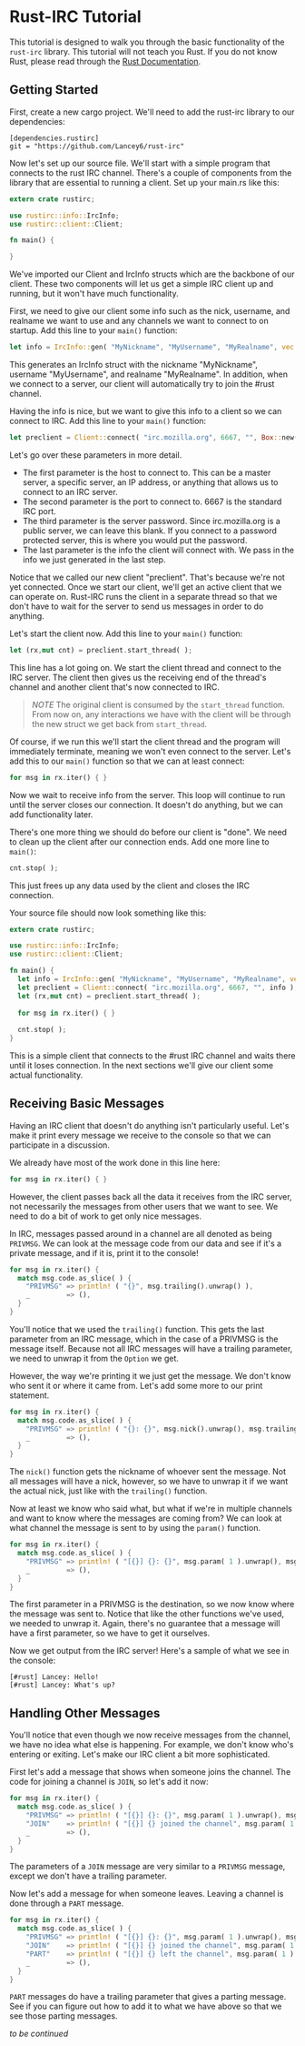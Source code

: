 # Rust-IRC Tutorial

This tutorial is designed to walk you through the basic functionality of the
`rust-irc` library. This tutorial will not teach you Rust. If you do not know
Rust, please read through the [Rust Documentation](http://doc.rust-lang.org/).

## Getting Started

First, create a new cargo project. We'll need to add the rust-irc library to our
dependencies:

```
[dependencies.rustirc]
git = "https://github.com/Lancey6/rust-irc"
```

Now let's set up our source file. We'll start with a simple program that
connects to the rust IRC channel. There's a couple of components from the
library that are essential to running a client. Set up your main.rs like this:

```rust
extern crate rustirc;

use rustirc::info::IrcInfo;
use rustirc::client::Client;

fn main() {

}
```

We've imported our Client and IrcInfo structs which are the backbone of our
client. These two components will let us get a simple IRC client up and running,
but it won't have much functionality.

First, we need to give our client some info such as the nick, username, and
realname we want to use and any channels we want to connect to on startup. Add
this line to your `main()` function:

```rust
let info = IrcInfo::gen( "MyNickname", "MyUsername", "MyRealname", vec!["#rust"] );
```

This generates an IrcInfo struct with the nickname "MyNickname", username
"MyUsername", and realname "MyRealname". In addition, when we connect to a
server, our client will automatically try to join the #rust channel.

Having the info is nice, but we want to give this info to a client so we can
connect to IRC. Add this line to your `main()` function:

```rust
let preclient = Client::connect( "irc.mozilla.org", 6667, "", Box::new( info ) );
```

Let's go over these parameters in more detail. 

 * The first parameter is the host to connect to. This can be a master server, a
specific server, an IP address, or anything that allows us to connect to an IRC 
server.
 * The second parameter is the port to connect to. 6667 is the standard IRC 
port.
 * The third parameter is the server password. Since irc.mozilla.org is a public
server, we can leave this blank. If you connect to a password protected server,
this is where you would put the password.
 * The last parameter is the info the client will connect with. We pass in the
info we just generated in the last step.

Notice that we called our new client "preclient". That's because we're not yet 
connected. Once we start our client, we'll get an active client that we can 
operate on. Rust-IRC runs the client in a separate thread so that we don't have 
to wait for the server to send us messages in order to do anything.

Let's start the client now. Add this line to your `main()` function:

```rust
let (rx,mut cnt) = preclient.start_thread( );
```

This line has a lot going on. We start the client thread and connect to the IRC
server. The client then gives us the receiving end of the thread's channel and
another client that's now connected to IRC.

> *NOTE*
> The original client is consumed by the `start_thread` function. From now on,
> any interactions we have with the client will be through the new struct we get
> back from `start_thread`.

Of course, if we run this we'll start the client thread and the program will
immediately terminate, meaning we won't even connect to the server. Let's add
this to our `main()` function so that we can at least connect:

```rust
for msg in rx.iter() { }
```

Now we wait to receive info from the server. This loop will continue to run
until the server closes our connection. It doesn't do anything, but we can add
functionality later.

There's one more thing we should do before our client is "done". We need to
clean up the client after our connection ends. Add one more line to `main()`:

```rust
cnt.stop( );
```

This just frees up any data used by the client and closes the IRC connection.

Your source file should now look something like this:

```rust
extern crate rustirc;

use rustirc::info::IrcInfo;
use rustirc::client::Client;

fn main() {
  let info = IrcInfo::gen( "MyNickname", "MyUsername", "MyRealname", vec!["#rust"] );
  let preclient = Client::connect( "irc.mozilla.org", 6667, "", info );
  let (rx,mut cnt) = preclient.start_thread( );
  
  for msg in rx.iter() { }
  
  cnt.stop( );
}
```

This is a simple client that connects to the #rust IRC channel and waits there
until it loses connection. In the next sections we'll give our client some
actual functionality.

## Receiving Basic Messages
Having an IRC client that doesn't do anything isn't particularly useful. Let's
make it print every message we receive to the console so that we can participate
in a discussion.

We already have most of the work done in this line here:

```rust
for msg in rx.iter() { }
```

However, the client passes back all the data it receives from the IRC server,
not necessarily the messages from other users that we want to see. We need to do
a bit of work to get only nice messages.

In IRC, messages passed around in a channel are all denoted as being `PRIVMSG`. We
can look at the message code from our data and see if it's a private message,
and if it is, print it to the console!

```rust
for msg in rx.iter() {
  match msg.code.as_slice( ) {
    "PRIVMSG" => println! ( "{}", msg.trailing().unwrap() ),
    _         => (),
  }
}
```

You'll notice that we used the `trailing()` function. This gets the last
parameter from an IRC message, which in the case of a PRIVMSG is the message
itself. Because not all IRC messages will have a trailing parameter, we need to
unwrap it from the `Option` we get.

However, the way we're printing it we just get the message. We don't
know who sent it or where it came from. Let's add some more to our print
statement.

```rust
for msg in rx.iter() {
  match msg.code.as_slice( ) {
    "PRIVMSG" => println! ( "{}: {}", msg.nick().unwrap(), msg.trailing().unwrap() ),
    _         => (),
  }
}
```

The `nick()` function gets the nickname of whoever sent the message. Not all
messages will have a nick, however, so we have to unwrap it if we want the
actual nick, just like with the `trailing()` function.

Now at least we know who said what, but what if we're in multiple channels and
want to know where the messages are coming from? We can look at what channel
the message is sent to by using the `param()` function.

```rust
for msg in rx.iter() {
  match msg.code.as_slice( ) {
    "PRIVMSG" => println! ( "[{}] {}: {}", msg.param( 1 ).unwrap(), msg.nick().unwrap(), msg.trailing().unwrap() ),
    _         => (),
  }
}
```

The first parameter in a PRIVMSG is the destination, so we now know where the
message was sent to. Notice that like the other functions we've used, we needed
to unwrap it. Again, there's no guarantee that a message will have a first
parameter, so we have to get it ourselves.

Now we get output from the IRC server! Here's a sample of what we see in the
console:

```
[#rust] Lancey: Hello!
[#rust] Lancey: What's up?
```

## Handling Other Messages
You'll notice that even though we now receive messages from the channel, we have
no idea what else is happening. For example, we don't know who's entering or
exiting. Let's make our IRC client a bit more sophisticated.

First let's add a message that shows when someone joins the channel. The code
for joining a channel is `JOIN`, so let's add it now:

```rust
for msg in rx.iter() {
  match msg.code.as_slice( ) {
    "PRIVMSG" => println! ( "[{}] {}: {}", msg.param( 1 ).unwrap(), msg.nick().unwrap(), msg.trailing().unwrap() ),
    "JOIN"    => println! ( "[{}] {} joined the channel", msg.param( 1 ).unwrap(), msg.nick().unwrap() ),
    _         => (),
  }
}
```

The parameters of a `JOIN` message are very similar to a `PRIVMSG` message,
except we don't have a trailing parameter.

Now let's add a message for when someone leaves. Leaving a channel is done
through a `PART` message.

```rust
for msg in rx.iter() {
  match msg.code.as_slice( ) {
    "PRIVMSG" => println! ( "[{}] {}: {}", msg.param( 1 ).unwrap(), msg.nick().unwrap(), msg.trailing().unwrap() ),
    "JOIN"    => println! ( "[{}] {} joined the channel", msg.param( 1 ).unwrap(), msg.nick().unwrap() ),
    "PART"    => println! ( "[{}] {} left the channel", msg.param( 1 ).unwrap(), msg.nick().unwrap() ),
    _         => (),
  }
}
```

`PART` messages do have a trailing parameter that gives a parting message. See
if you can figure out how to add it to what we have above so that we see those
parting messages.

*to be continued*